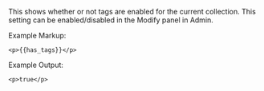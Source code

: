 This shows whether or not tags are enabled for the current collection. This setting can be enabled/disabled in the Modify panel in Admin.

Example Markup:
```
<p>{{has_tags}}</p>
```

Example Output:
```
<p>true</p>
```

